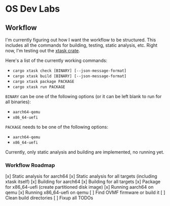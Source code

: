# OS Dev Labs

## Workflow

I'm currently figuring out how I want the workflow to be structured. This includes all the commands for building, testing, static analysis, etc. Right now, I'm testing out the [xtask crate](https://github.com/matklad/cargo-xtask).

Here's a list of the currently working commands:

* `cargo xtask check [BINARY] [--json-message-format]`
* `cargo xtask build [BINARY] [--json-message-format]`
* `cargo xtask package PACKAGE`
* `cargo xtask run PACKAGE`

`BINARY` can be one of the following options (or it can be left blank to run for all binaries):

* `aarch64-qemu`
* `x86_64-uefi`

`PACKAGE` needs to be one of the following options:

* `aarch64-qemu`
* `x86_64-uefi`

Currently, only static analysis and building are implemented, no running yet.

### Workflow Roadmap

[x] Static analysis for aarch64
[x] Static analysis for all targets (including xtask itself)
[x] Building for aarch64
[x] Building for all targets
[x] Package for x86_64-uefi (create partitioned disk image)
[x] Running aarch64 on qemu
[x] Running x86_64-uefi on qemu
[ ] Find OVMF firmware or build it
[ ] Clean build directories
[ ] Fixup all TODOs